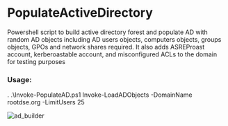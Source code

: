 # PopulateActiveDirectory
Powershell script to build active directory forest and populate AD with random AD objects including AD users objects, computers objects, groups objects, GPOs and network shares required. It also adds ASREProast account, kerberoastable account, and misconfigured ACLs to the domain for testing purposes

### Usage:

. .\Invoke-PopulateAD.ps1
Invoke-LoadADObjects -DomainName rootdse.org -LimitUsers 25

![ad_builder](https://user-images.githubusercontent.com/46210620/147859488-08b682ba-6780-4ec2-86f0-377705a26905.gif)
